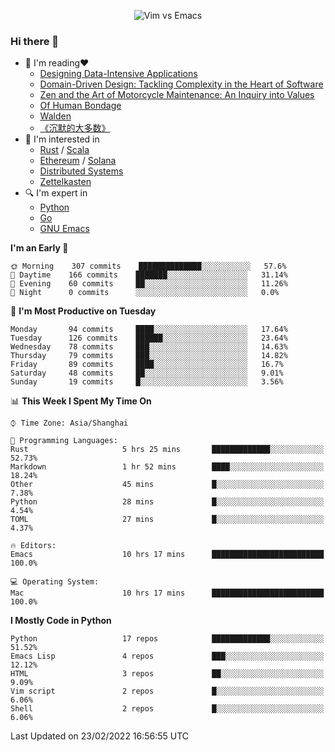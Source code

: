 <p align="center">
    <img src="https://gist.githubusercontent.com/coldnight/e696baffb094e71c96cb302118878eae/raw/40ea5053a6f66cc65f90f437e4173497da225958/banner.gif" alt="Vim vs Emacs" />
</p>

### Hi there 👋

- 📖 I'm reading❤️
    + [Designing Data-Intensive Applications](https://www.oreilly.com/library/view/designing-data-intensive-applications/9781491903063/)
    + [Domain-Driven Design: Tackling Complexity in the Heart of Software](https://www.dddcommunity.org/book/evans_2003/)
    + [Zen and the Art of Motorcycle Maintenance: An Inquiry into Values](https://en.wikipedia.org/wiki/Zen_and_the_Art_of_Motorcycle_Maintenance)
    + [Of Human Bondage](https://en.wikipedia.org/wiki/Of_Human_Bondage)
    + [Walden](https://en.wikipedia.org/wiki/Walden)
    + [《沉默的大多数》](https://en.wikipedia.org/wiki/Silent_majority)
- 🌱 I'm interested in
    + [Rust](https://www.rust-lang.org/) / [Scala](https://www.scala-lang.org/)
    + [Ethereum](https://ethereum.org/en/) / [Solana](https://solana.com/)
	+ [Distributed Systems](https://www.linuxzen.com/notes/topics/20200320174417_%E5%88%86%E5%B8%83%E5%BC%8F/)
	+ [Zettelkasten](https://www.linuxzen.com/notes/notes/20220120080920-slip_box/)
- 🔍 I'm expert in
    + [Python](https://www.python.org/)
    + [Go](https://go.dev/)
    + [GNU Emacs](https://www.gnu.org/software/emacs/)

<!--START_SECTION:waka-->
**I'm an Early 🐤** 

```text
🌞 Morning    307 commits    ██████████████░░░░░░░░░░░   57.6% 
🌆 Daytime    166 commits    ███████░░░░░░░░░░░░░░░░░░   31.14% 
🌃 Evening    60 commits     ██░░░░░░░░░░░░░░░░░░░░░░░   11.26% 
🌙 Night      0 commits      ░░░░░░░░░░░░░░░░░░░░░░░░░   0.0%

```
📅 **I'm Most Productive on Tuesday** 

```text
Monday       94 commits     ████░░░░░░░░░░░░░░░░░░░░░   17.64% 
Tuesday      126 commits    ██████░░░░░░░░░░░░░░░░░░░   23.64% 
Wednesday    78 commits     ███░░░░░░░░░░░░░░░░░░░░░░   14.63% 
Thursday     79 commits     ███░░░░░░░░░░░░░░░░░░░░░░   14.82% 
Friday       89 commits     ████░░░░░░░░░░░░░░░░░░░░░   16.7% 
Saturday     48 commits     ██░░░░░░░░░░░░░░░░░░░░░░░   9.01% 
Sunday       19 commits     █░░░░░░░░░░░░░░░░░░░░░░░░   3.56%

```


📊 **This Week I Spent My Time On** 

```text
⌚︎ Time Zone: Asia/Shanghai

💬 Programming Languages: 
Rust                     5 hrs 25 mins       █████████████░░░░░░░░░░░░   52.73% 
Markdown                 1 hr 52 mins        ████░░░░░░░░░░░░░░░░░░░░░   18.24% 
Other                    45 mins             █░░░░░░░░░░░░░░░░░░░░░░░░   7.38% 
Python                   28 mins             █░░░░░░░░░░░░░░░░░░░░░░░░   4.54% 
TOML                     27 mins             █░░░░░░░░░░░░░░░░░░░░░░░░   4.37%

🔥 Editors: 
Emacs                    10 hrs 17 mins      █████████████████████████   100.0%

💻 Operating System: 
Mac                      10 hrs 17 mins      █████████████████████████   100.0%

```

**I Mostly Code in Python** 

```text
Python                   17 repos            █████████████░░░░░░░░░░░░   51.52% 
Emacs Lisp               4 repos             ███░░░░░░░░░░░░░░░░░░░░░░   12.12% 
HTML                     3 repos             ██░░░░░░░░░░░░░░░░░░░░░░░   9.09% 
Vim script               2 repos             █░░░░░░░░░░░░░░░░░░░░░░░░   6.06% 
Shell                    2 repos             █░░░░░░░░░░░░░░░░░░░░░░░░   6.06%

```



 Last Updated on 23/02/2022 16:56:55 UTC
<!--END_SECTION:waka-->

